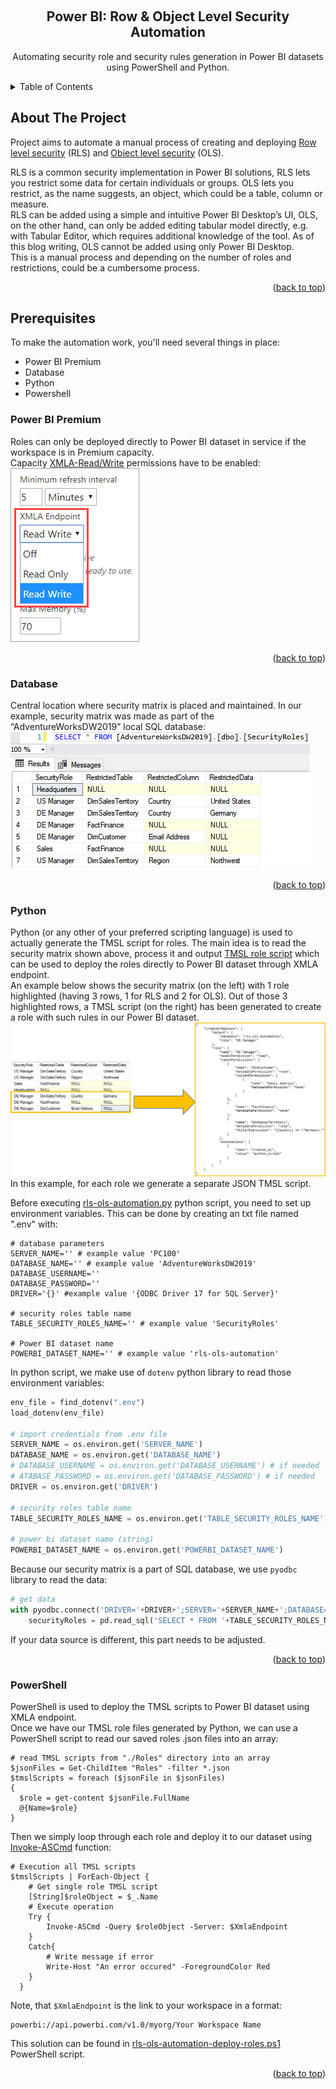 <a name="readme-top"></a>

<!-- PROJECT LOGO -->
<br />
<div align="center">
<h2 align="center">Power BI: Row & Object Level Security Automation</h2>

  <p align="center">
    Automating security role and security rules generation in Power BI datasets using PowerShell and Python.
  </p>
</div>



<!-- TABLE OF CONTENTS -->
<details>
  <summary>Table of Contents</summary>
  <ol>
    <li><a href="#about-the-project">About The Project</a></li>
    <li>
      <a href="#prerequisites">Prerequisites</a>
      <ul>
        <li><a href="#power-bi-premium">Power BI Premium</a></li>
        <li><a href="#database">Database</a></li>
        <li><a href="#python">Python</a></li>
        <li><a href="#powershell">PowerShell</a></li>
      </ul>
    </li>
  </ol>
</details>



<!-- ABOUT THE PROJECT -->
## About The Project

Project aims to automate a manual process of creating and deploying [Row level security](https://learn.microsoft.com/en-us/power-bi/enterprise/service-admin-rls) (RLS) and [Object level security](https://learn.microsoft.com/en-us/power-bi/enterprise/service-admin-ols?tabs=table) (OLS).

RLS is a common security implementation in Power BI solutions, RLS lets you restrict some data for certain individuals or groups. OLS lets you restrict, as the name suggests, an object, which could be a table, column or measure.  
RLS can be added using a simple and intuitive Power BI Desktop’s UI, OLS, on the other hand, can only be added editing tabular model directly, e.g. with Tabular Editor, which requires additional knowledge of the tool. As of this blog writing, OLS cannot be added using only Power BI Desktop.  
This is a manual process and depending on the number of roles and restrictions, could be a cumbersome process.

<p align="right">(<a href="#readme-top">back to top</a>)</p>



<!-- PREREQUISITES -->
## Prerequisites

To make the automation work, you'll need several things in place:
* Power BI Premium
* Database
* Python
* Powershell

### Power BI Premium 

Roles can only be deployed directly to Power BI dataset in service if the workspace is in Premium capacity.  
Capacity [XMLA-Read/Write](https://learn.microsoft.com/en-us/power-bi/enterprise/service-premium-connect-tools#to-enable-read-write-for-a-premium-capacity) permissions have to be enabled:  
![Enabling permissions on XMLA endpoint](/Images/xmla-endpoint-enable.png?raw=true "Enabling permissions on XMLA endpoint")

<p align="right">(<a href="#readme-top">back to top</a>)</p>

### Database  
Central location where security matrix is placed and maintained. In our example, security matrix was made as part of the “AdventureWorksDW2019” local SQL database:
![Security matrix as part of AdventureWorksDW2019 database](/Images/security-matrix-in-db.png?raw=true "Security matrix")

<p align="right">(<a href="#readme-top">back to top</a>)</p>

### Python  

Python (or any other of your preferred scripting language) is used to actually generate the TMSL script for roles. The main idea is to read the security matrix shown above, process it and output [TMSL role script](https://learn.microsoft.com/en-us/analysis-services/tmsl/roles-object-tmsl?view=asallproducts-allversions) which can be used to deploy the roles directly to Power BI dataset through XMLA endpoint.  
An example below shows the security matrix (on the left) with 1 role highlighted (having 3 rows, 1 for RLS and 2 for OLS). Out of those 3 highlighted rows, a TMSL script (on the right) has been generated to create a role with such rules in our Power BI dataset.  
![From security matrix to TMSL script using Python](/Images/Python%20To%20TMSL.png?raw=true "From security matrix to TMSL script using Python")  
In this example, for each role we generate a separate JSON TMSL script.  

Before executing [rls-ols-automation.py](rls-ols-automation.py) python script, you need to set up environment variables. This can be done by creating an txt file named ".env" with:
```
# database parameters
SERVER_NAME='' # example value 'PC100'
DATABASE_NAME='' # example value 'AdventureWorksDW2019'
DATABASE_USERNAME=''
DATABASE_PASSWORD=''   
DRIVER='{}' #example value '{ODBC Driver 17 for SQL Server}'

# security roles table name
TABLE_SECURITY_ROLES_NAME='' # example value 'SecurityRoles'

# Power BI dataset name
POWERBI_DATASET_NAME='' # example value 'rls-ols-automation'
```

In python script, we make use of `dotenv` python library to read those environment variables:
```python
env_file = find_dotenv(".env")
load_dotenv(env_file)

# import credentials from .env file
SERVER_NAME = os.environ.get('SERVER_NAME')
DATABASE_NAME = os.environ.get('DATABASE_NAME')
# DATABASE_USERNAME = os.environ.get('DATABASE_USERNAME') # if needed
# ATABASE_PASSWORD = os.environ.get('DATABASE_PASSWORD') # if needed
DRIVER = os.environ.get('DRIVER')

# security roles table name
TABLE_SECURITY_ROLES_NAME = os.environ.get('TABLE_SECURITY_ROLES_NAME')

# power bi dataset name (string)
POWERBI_DATASET_NAME = os.environ.get('POWERBI_DATASET_NAME')
```
Because our security matrix is a part of SQL database, we use `pyodbc` library to read the data:
```python
# get data
with pyodbc.connect('DRIVER='+DRIVER+';SERVER='+SERVER_NAME+';DATABASE='+DATABASE_NAME+';Trusted_Connection=yes') as conn:
    securityRoles = pd.read_sql('SELECT * FROM '+TABLE_SECURITY_ROLES_NAME, conn)

```
If your data source is different, this part needs to be adjusted.

<p align="right">(<a href="#readme-top">back to top</a>)</p>

### PowerShell 

PowerShell is used to deploy the TMSL scripts to Power BI dataset using XMLA endpoint.  
Once we have our TMSL role files generated by Python, we can use a PowerShell script to read our saved roles .json files into an array:
```shell
# read TMSL scripts from "./Roles" directory into an array
$jsonFiles = Get-ChildItem "Roles" -filter *.json
$tmslScripts = foreach ($jsonFile in $jsonFiles)
{
  $role = get-content $jsonFile.FullName
  @{Name=$role}  
}
```
Then we simply loop through each role and deploy it to our dataset using [Invoke-ASCmd](https://learn.microsoft.com/en-us/powershell/module/sqlserver/invoke-ascmd?view=sqlserver-ps) function:  
```shell
# Execution all TMSL scripts
$tmslScripts | ForEach-Object {
    # Get single role TMSL script
    [String]$roleObject = $_.Name
    # Execute operation
    Try {
        Invoke-ASCmd -Query $roleObject -Server: $XmlaEndpoint
    }
    Catch{
        # Write message if error
        Write-Host "An error occured" -ForegroundColor Red
    }
  }
```
Note, that `$XmlaEndpoint` is the link to your workspace in a format:  
```
powerbi://api.powerbi.com/v1.0/myorg/Your Workspace Name
```
This solution can be found in [rls-ols-automation-deploy-roles.ps1](rls-ols-automation-deploy-roles.ps1) PowerShell script.

<p align="right">(<a href="#readme-top">back to top</a>)</p>
